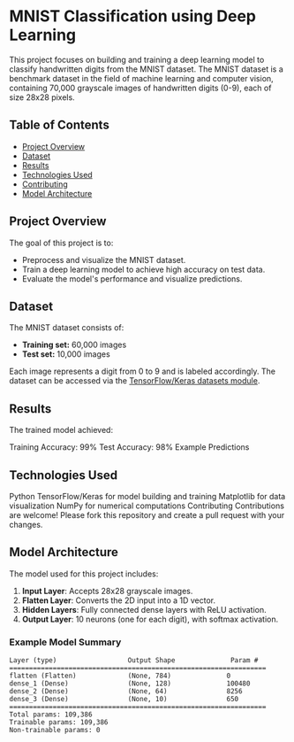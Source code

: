 # MNIST Classification using Deep Learning

This project focuses on building and training a deep learning model to classify handwritten digits from the MNIST dataset. The MNIST dataset is a benchmark dataset in the field of machine learning and computer vision, containing 70,000 grayscale images of handwritten digits (0-9), each of size 28x28 pixels.

## Table of Contents
- [Project Overview](#project-overview)
- [Dataset](#dataset)
- [Results](#results)
- [Technologies Used](#technologies-used)
- [Contributing](#contributing)
- [Model Architecture](#model-architecture)

## Project Overview
The goal of this project is to:
- Preprocess and visualize the MNIST dataset.
- Train a deep learning model to achieve high accuracy on test data.
- Evaluate the model's performance and visualize predictions.

## Dataset
The MNIST dataset consists of:
- **Training set:** 60,000 images
- **Test set:** 10,000 images

Each image represents a digit from 0 to 9 and is labeled accordingly. The dataset can be accessed via the [TensorFlow/Keras datasets module](https://www.tensorflow.org/datasets).

## Results
The trained model achieved:

Training Accuracy: 99%
Test Accuracy: 98%
Example Predictions

## Technologies Used
Python
TensorFlow/Keras for model building and training
Matplotlib for data visualization
NumPy for numerical computations
Contributing
Contributions are welcome! Please fork this repository and create a pull request with your changes.

## Model Architecture
The model used for this project includes:
1. **Input Layer**: Accepts 28x28 grayscale images.
2. **Flatten Layer**: Converts the 2D input into a 1D vector.
3. **Hidden Layers**: Fully connected dense layers with ReLU activation.
4. **Output Layer**: 10 neurons (one for each digit), with softmax activation.

### Example Model Summary
```plaintext
Layer (type)                  Output Shape              Param #   
=================================================================
flatten (Flatten)             (None, 784)              0         
dense_1 (Dense)               (None, 128)              100480    
dense_2 (Dense)               (None, 64)               8256      
dense_3 (Dense)               (None, 10)               650       
=================================================================
Total params: 109,386
Trainable params: 109,386
Non-trainable params: 0
